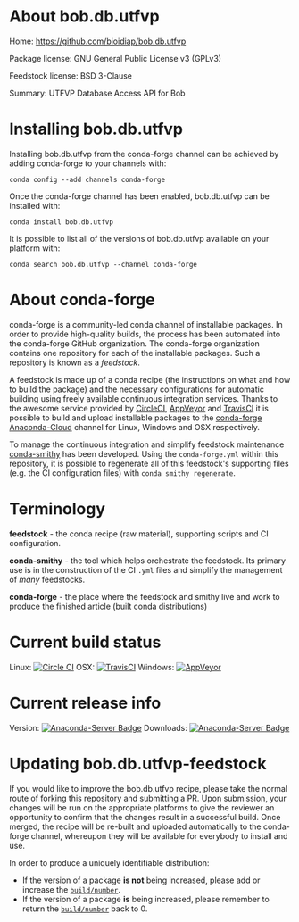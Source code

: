 About bob.db.utfvp
==================

Home: https://github.com/bioidiap/bob.db.utfvp

Package license: GNU General Public License v3 (GPLv3)

Feedstock license: BSD 3-Clause

Summary: UTFVP Database Access API for Bob



Installing bob.db.utfvp
=======================

Installing bob.db.utfvp from the conda-forge channel can be achieved by adding conda-forge to your channels with:

```
conda config --add channels conda-forge
```

Once the conda-forge channel has been enabled, bob.db.utfvp can be installed with:

```
conda install bob.db.utfvp
```

It is possible to list all of the versions of bob.db.utfvp available on your platform with:

```
conda search bob.db.utfvp --channel conda-forge
```


About conda-forge
=================

conda-forge is a community-led conda channel of installable packages.
In order to provide high-quality builds, the process has been automated into the
conda-forge GitHub organization. The conda-forge organization contains one repository 
for each of the installable packages. Such a repository is known as a *feedstock*.

A feedstock is made up of a conda recipe (the instructions on what and how to build
the package) and the necessary configurations for automatic building using freely
available continuous integration services. Thanks to the awesome service provided by
[CircleCI](https://circleci.com/), [AppVeyor](http://www.appveyor.com/)
and [TravisCI](https://travis-ci.org/) it is possible to build and upload installable
packages to the [conda-forge](https://anaconda.org/conda-forge)
[Anaconda-Cloud](http://docs.anaconda.org/) channel for Linux, Windows and OSX respectively.

To manage the continuous integration and simplify feedstock maintenance
[conda-smithy](http://github.com/conda-forge/conda-smithy) has been developed.
Using the ``conda-forge.yml`` within this repository, it is possible to regenerate all of
this feedstock's supporting files (e.g. the CI configuration files) with ``conda smithy regenerate``.


Terminology
===========

**feedstock** - the conda recipe (raw material), supporting scripts and CI configuration.

**conda-smithy** - the tool which helps orchestrate the feedstock.
                   Its primary use is in the construction of the CI ``.yml`` files
                   and simplify the management of *many* feedstocks.

**conda-forge** - the place where the feedstock and smithy live and work to
                  produce the finished article (built conda distributions)

Current build status
====================
Linux: [![Circle CI](https://circleci.com/gh/conda-forge/bob.db.utfvp-feedstock.svg?style=svg)](https://circleci.com/gh/conda-forge/bob.db.utfvp-feedstock)
OSX: [![TravisCI](https://travis-ci.org/conda-forge/bob.db.utfvp-feedstock.svg?branch=master)](https://travis-ci.org/conda-forge/bob.db.utfvp-feedstock) 
Windows: [![AppVeyor](https://ci.appveyor.com/api/projects/status/github/conda-forge/bob.db.utfvp-feedstock?svg=True)](https://ci.appveyor.com/project/conda-forge/bob.db.utfvp-feedstock/branch/master)

Current release info
====================
Version: [![Anaconda-Server Badge](https://anaconda.org/conda-forge/bob.db.utfvp/badges/version.svg)](https://anaconda.org/conda-forge/bob.db.utfvp)
Downloads: [![Anaconda-Server Badge](https://anaconda.org/conda-forge/bob.db.utfvp/badges/downloads.svg)](https://anaconda.org/conda-forge/bob.db.utfvp)


Updating bob.db.utfvp-feedstock
===============================

If you would like to improve the bob.db.utfvp recipe, please take the normal
route of forking this repository and submitting a PR. Upon submission, your changes will
be run on the appropriate platforms to give the reviewer an opportunity to confirm that the
changes result in a successful build. Once merged, the recipe will be re-built and uploaded
automatically to the conda-forge channel, whereupon they will be available for everybody to
install and use.

In order to produce a uniquely identifiable distribution:
 * If the version of a package **is not** being increased, please add or increase
   the [``build/number``](http://conda.pydata.org/docs/building/meta-yaml.html#build-number-and-string). 
 * If the version of a package **is** being increased, please remember to return
   the [``build/number``](http://conda.pydata.org/docs/building/meta-yaml.html#build-number-and-string)
   back to 0.
